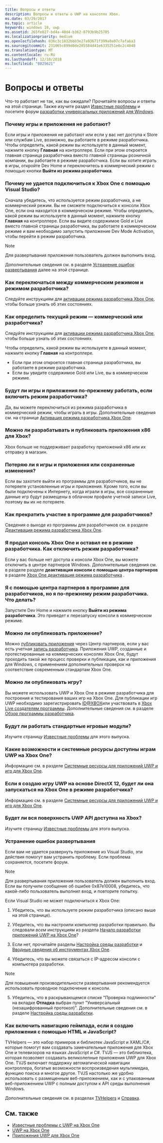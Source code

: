 ```yaml
---
title: Вопросы и ответы
description: Вопросы и ответы о UWP на консолях Xbox.
ms.date: 03/29/2017
ms.topic: article
keywords: windows 10, uwp
ms.assetid: 265fe827-bd4a-48d4-b362-8793b9b25705
ms.localizationpriority: medium
ms.openlocfilehash: 036c3c1832bbb3e27a93671f399a9a97c7afaba3
ms.sourcegitcommit: 231065c899d0de285584d41e6335251e0c2c4048
ms.translationtype: MT
ms.contentlocale: ru-RU
ms.lasthandoff: 12/10/2018
ms.locfileid: "8825621"
---
```

# <a name="frequently-asked-questions"></a>Вопросы и ответы

Что-то работает не так, как вы ожидали? Прочитайте вопросы и ответы на этой странице. Также изучите раздел [Известные проблемы](known-issues.md) и посетите форум [разработки универсальных приложений для Windows](https://go.microsoft.com/fwlink/?linkid=839446). 

### <a name="why-arent-my-games-and-apps-working"></a>Почему игры и приложения не работают?

Если игры и приложения не работают или если у вас нет доступа к Store или службам Live, возможно, вы работаете в режиме разработчика. Чтобы определить, какой режим вы используете в данный момент, нажмите кнопку **Главная** на контроллере. Если при этом откроется главная страница разработчика вместо главной страницы розничной компании, вы работаете в режиме разработчика. Если вы хотите играть в игры, откройте Dev Home и переключитесь в коммерческий режим с помощью кнопки **Выйти из режима разработчика**.

### <a name="why-cant-i-connect-to-my-xbox-one-using-visual-studio"></a>Почему не удается подключиться к Xbox One с помощью Visual Studio?

Сначала убедитесь, что используется режим разработчика, а не коммерческий режим. Вы не сможете подключиться к консоли Xbox One, если она находится в коммерческом режиме. Чтобы определить, какой режим вы используете в данный момент, нажмите кнопку **Главная** на контроллере. Если вы видите содержимое Gold и Live вместо главной страницы разработчика, вы работаете в коммерческом режиме и вам необходимо запустить приложение Dev Mode Activation, чтобы перейти в режим разработчика.

> [!NOTE]
> Для развертывания приложения пользователь должен выполнить вход.

Дополнительные сведения см. в разделе [Устранение ошибок развертывания](#fixing-deployment-failures) далее на этой странице.

### <a name="how-do-i-switch-between-retail-mode-and-developer-mode"></a>Как переключаться между коммерческим режимом и режимом разработчика?

Следуйте инструкциям для [активации режима разработчика Xbox One](devkit-activation.md), чтобы больше узнать об этих состояниях.

### <a name="how-do-i-know-if-i-am-in-retail-mode-or-developer-mode"></a>Как определить текущий режим — коммерческий или разработчика?

Следуйте инструкциям для [активации режима разработчика Xbox One](devkit-activation.md), чтобы больше узнать об этих состояниях. 

Чтобы определить, какой режим вы используете в данный момент, нажмите кнопку **Главная** на контроллере. 
- Если при этом откроется главная страница разработчика, вы работаете в режиме разработчика.
- Если вы увидите содержимое Gold или Live, вы в коммерческом режиме.

### <a name="will-my-games-and-apps-still-work-if-i-activate-developer-mode"></a>Будут ли игры и приложения по-прежнему работать, если включить режим разработчика?

Да, вы можете переключиться из режима разработчика в коммерческий режим, чтобы играть в игры. Дополнительные сведения см. на странице [Активация режима разработчика Xbox One](devkit-activation.md). 

### <a name="can-i-develop-and-publish-x86-apps-for-xbox"></a>Можно ли разрабатывать и публиковать приложения x86 для Xbox?
Xbox больше не поддерживает разработку приложений x86 или их отправку в магазин. 

### <a name="will-i-lose-my-games-and-apps-or-saved-changes"></a>Потеряю ли я игры и приложения или сохраненные изменения?

Если вы захотите выйти из программы для разработчиков, вы не потеряете установленные игры и приложения. Кроме того, если вы были подключены к Интернету, когда играли в игры, все сохраненные данные игр будут размещены в облачном профиле учетной записи Live, поэтому вы их не потеряете.

### <a name="how-do-i-leave-the-developer-program"></a>Как прекратить участие в программе для разработчиков?

Сведения о выходе из программы для разработчиков см. в разделе [Деактивация режима разработчика Xbox One](devkit-deactivation.md).

### <a name="i-sold-my-xbox-one-and-left-it-in-developer-mode-how-do-i-deactivate-developer-mode"></a>Я продал консоль Xbox One и оставил ее в режиме разработчика. Как отключить режим разработчика?

Если у вас больше нет доступа к консоли Xbox One, вы можете отключить в центре партнеров Windows. Дополнительные сведения см. в разделе разделе **деактивация консоли с помощью центра партнеров** в разделе [Xbox One деактивация режима разработчика](devkit-deactivation.md#deactivate-your-console-using-partner-center) . 

### <a name="i-left-the-developer-program-using-partner-center-but-im-in-still-developer-mode-what-do-i-do"></a>Я с помощью центра партнеров в программе для разработчиков, но я по-прежнему режим разработчика. Что делать?

Запустите Dev Home и нажмите кнопку **Выйти из режима разработчика**. Это приведет к перезапуску консоли в коммерческом режиме. 

### <a name="can-i-publish-my-app"></a>Можно ли опубликовать приложение?

Можно [публиковать приложения](../publish/index.md) через Центр партнеров, если у вас есть учетная [запись разработчика](https://developer.microsoft.com/store/register). Приложения UWP, созданные и протестированные на коммерческих консолях Xbox One, будут проходить такой же процесс проверки и публикации, как и приложения для Windows, с применением дополнительных проверок на соответствие современным стандартам Xbox One.

### <a name="can-i-publish-my-game"></a>Можно ли опубликовать игру?

Вы можете использовать UWP и Xbox One в режиме разработчика для построения и тестирования ваших игр на Xbox One. Для публикации игр UWP необходимо зарегистрировать [ID@XBOX](http://www.xbox.com/Developers/id)или участвовать в [Xbox Live создателям программы](https://developer.microsoft.com/games/xbox/xboxlive/creator). Дополнительные сведения см. в разделе [Обзор программы разработчика](https://developer.microsoft.com/games/xbox/docs/xboxlive/get-started/developer-program-overview.html).

### <a name="will-the-standard-game-engines-work"></a>Будут ли работать стандартные игровые модули?

Изучите страницу [Известные проблемы](known-issues.md) для этого выпуска.

### <a name="what-capabilities-and-system-resources-are-available-to-uwp-games-on-xbox-one"></a>Какие возможности и системные ресурсы доступны играм UWP на Xbox One? 

Информацию см. в разделе [Системные ресурсы для приложений UWP и игр для Xbox One](system-resource-allocation.md).

### <a name="if-i-create-a-directx-12-uwp-game-will-it-run-on-my-xbox-one-in-developer-mode"></a>Если я создаю игру UWP на основе DirectX 12, будет ли она запускаться на Xbox One в режиме разработчика?

Информацию см. в разделе [Системные ресурсы для приложений UWP и игр для Xbox One](system-resource-allocation.md).

### <a name="will-the-entire-uwp-api-surface-be-available-on-xbox"></a>Будет ли вся поверхность UWP API доступна на Xbox?

Изучите страницу [Известные проблемы](known-issues.md) для этого выпуска.

### <a name="fixing-deployment-failures"></a>Устранение ошибок развертывания

Если вам не удается развернуть приложение из Visual Studio, эти действия помогут вам устранить проблему. Если проблема сохраняется, посетите форум.

> [!NOTE]
> Для развертывания приложения пользователь должен выполнить вход. Если вы получили сообщение об ошибке 0x87e10008, убедитесь, что какой-либо пользователь выполнил вход, и повторите попытку.

Если Visual Studio не может подключиться к Xbox One:

1. Убедитесь, что вы используете режим разработчика (описано выше на этой странице).
2. Убедитесь, что вы настроили компьютер разработки правильно. Вы следовали *всем* инструкциям из раздела [Начало разработки приложений UWP на Xbox One](getting-started.md)? 

3. Если нет, прочитайте разделы [Настройка среды разработки](development-environment-setup.md) и [Вводные сведения об инструментах Xbox One](introduction-to-xbox-tools.md).

4. Убедитесь, что вы можете связаться с IP-адресом консоли с компьютера разработки.
  > [!NOTE]
  > Для повышения производительности развертывания рекомендуется использовать проводное подключение к консоли.

5. Убедитесь, что в раскрывающемся списке "Проверка подлинности" на вкладке **Отладка** выбран пункт "Универсальный (незашифрованный протокол)". Дополнительные сведения см. в разделе [Настройка среды разработки](development-environment-setup.md).


### <a name="if-im-building-an-app-using-htmljavascript-how-do-i-enable-gamepad-navigation"></a>Как включить навигацию геймпада, если я создаю приложения с помощью HTML и JavaScript?

TVHelpers — это набор примеров и библиотек JavaScript и XAML/C#, которые помогут вам создавать замечательные приложения для Xbox One и телевизоров на языках JavaScript и C#. TVJS — это библиотека, которая позволяет создавать великолепные приложения UWP для Xbox One. TVJS включает поддержку автоматической навигации контроллера, богатые возможности воспроизведения мультимедиа, функцию поиска и многое другое. TVJS настолько же удобно использовать с размещенным веб-приложением, как и с упакованным веб-приложением UWP с полным доступом к API среды выполнения Windows.

Дополнительные сведения см. в разделах [TVHelpers](https://github.com/Microsoft/TVHelpers) и [Справка](https://github.com/Microsoft/TVHelpers/wiki).

## <a name="see-also"></a>См. также
- [Известные проблемы с UWP на Xbox One](known-issues.md)
- [UWP на Xbox One](index.md)
- [Приложения UWP для Xbox One](index.md)
